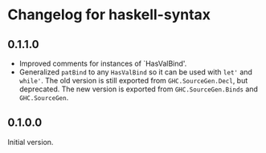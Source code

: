 # Changelog for haskell-syntax

## 0.1.1.0
- Improved comments for instances of `HasValBind'.
- Generalized `patBind` to any `HasValBind` so it can be used
  with `let'` and `while'`.  The old version is still exported
  from `GHC.SourceGen.Decl`, but deprecated.  The new version is
  exported from `GHC.SourceGen.Binds` and `GHC.SourceGen`.

## 0.1.0.0
Initial version.
